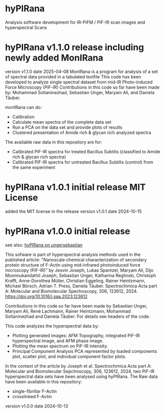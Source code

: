 # hyPIRana
Analysis software development for IR-PiFM / PiF-IR scan images and hyperspectral Scans 

# hyPIRana v1.1.0 release including newly added MonIRana
version v1.1.0 date 2025-04-08
MonIRana is a program for analysis of a set of spectral data provided in a tabulated textfile
This code has been developed to analyze single spectral dataset from mid-IR Photo-induced Force Microscopy (PiF-IR) Contributions in this code so far have been made by: Mohammad Soltaninezhad, Sebastian Unger, Maryam Ali, and Daniela Täuber.

monIRana can do:
 - Calibration
 - Calculate mean spectra of the complete data set
 - Run a PCA on the data set and provide plots of results
 - Clustered presentation of Amide rich & glycan rich analyzed spectra

The available raw data in this repository are for:
 - Calibrated PiF-IR spectra for treated Bacillus Subtilis (classified to Amide rich & glycan rich spectra)
 - Calibrated PiF-IR spectra for untreated Bacillus Subtilis (control) from the same experiment


# hyPIRana v1.0.1 initial release MIT License
added the MIT license in the release
version v1.0.1 date 2024-10-15

# hyPIRana v1.0.0 initial release

see also: [hyPIRana on ungersebastian](https://github.com/ungersebastian/hyPIRana)

This sofware is part of hyperspectral analysis methods used in the published article: "Nanoscale chemical characterization of secondary protein structure of F-Actin using mid-infrared photoinduced force microscopy (PiF-IR)" by Jesvin Joseph, Lukas Spantzel, Maryam Ali, Dijo Moonnukandathil Joseph, Sebastian Unger, Katharina Reglinski, Christoph Krafft, Anne-Dorothea Müller, Christian Eggeling, Rainer Heintzmann, Michael Börsch, Adrian T. Press, Daniela Täuber. Spectrochimica Acta part A: Molecular and Biomolecular Spectroscopy, 306, 123612, 2024. https://doi.org/10.1016/j.saa.2023.123612

Contributions in this code so far have been made by Sebastian Unger, Maryam Ali, René Lachmann, Rainer Heintzmann, Mohammad Soltaninezhad and Daniela Täuber. For details see headers of the code.

This code analyzes the hyperspectral data by:
- Plotting generated images: AFM Topography, integrated PiF-IR hyperspectral image, and AFM phase image.
- Plotting the mean spectrum on PiF-IR intensity.
- Principal Component Analysis PCA represented by loaded components plot, scatter plot, and individual component factor plots.

In the context of the article by Joseph et al. Spectrochimica Acta part A: Molecular and Biomolecular Sepctroscopy, 306, 123612, 2024, two PiF-IR hyperspectral data sets have been analysed using hyPIRana. The Raw data have been available in this repository:
- single-fibrillar F-Actin
- crosslinked F-Actin

version v1.0.0 date 2024-10-13
